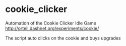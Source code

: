 # cookie_clicker

Automation of the Cookie Clicker Idle Game
http://orteil.dashnet.org/experiments/cookie/

The script auto clicks on the cookie and buys upgrades
